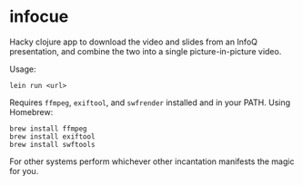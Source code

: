 # infocue

Hacky clojure app to download the video and slides from an InfoQ
presentation, and combine the two into a single picture-in-picture
video.

Usage:

    lein run <url>

Requires `ffmpeg`, `exiftool`, and `swfrender` installed and in your
PATH. Using Homebrew:

    brew install ffmpeg
    brew install exiftool
    brew install swftools

For other systems perform whichever other incantation manifests the
magic for you.
